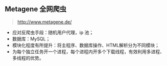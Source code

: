## Metagene 全网爬虫

> http://www.metagene.de/

* 应对反爬虫手段：随机用户代理，ip 池；
* 数据库：MySQL；
* 模块化程度有所提升：将主程序、数据库操作、HTML解析分为不同模块；
* 为每个独立任务开一个进程，每个进程内开多个下载线程，有效利用多进程、多线程的优势。